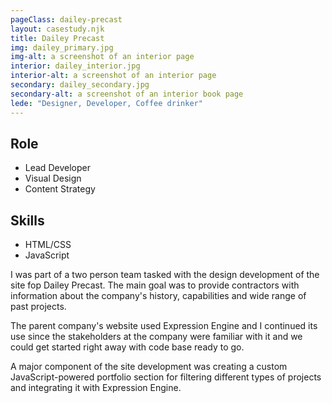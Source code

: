 ```yaml
---
pageClass: dailey-precast
layout: casestudy.njk
title: Dailey Precast
img: dailey_primary.jpg
img-alt: a screenshot of an interior page
interior: dailey_interior.jpg
interior-alt: a screenshot of an interior page
secondary: dailey_secondary.jpg
secondary-alt: a screenshot of an interior book page
lede: "Designer, Developer, Coffee drinker"
---
```


## Role
* Lead Developer
* Visual Design
* Content Strategy

## Skills
* HTML/CSS
* JavaScript

I was part of a two person team tasked with the design development of the site fop Dailey Precast. The main goal was to provide contractors with information about the company's history, capabilities and wide range of past projects.

The parent company's website used Expression Engine and I continued its use since the stakeholders at the company were familiar with it and we could get started right away with code base ready to go.

A major component of the site development was creating a custom JavaScript-powered portfolio section for filtering different types of projects and integrating it with Expression Engine.